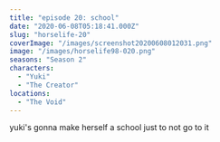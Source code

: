 ```yaml
---
title: "episode 20: school"
date: "2020-06-08T05:18:41.000Z"
slug: "horselife-20"
coverImage: "/images/screenshot20200608012031.png"
image: "/images/horselife98-020.png"
seasons: "Season 2"
characters:
  - "Yuki"
  - "The Creator"
locations:
  - "The Void"
---
```


yuki's gonna make herself a school just to not go to it
